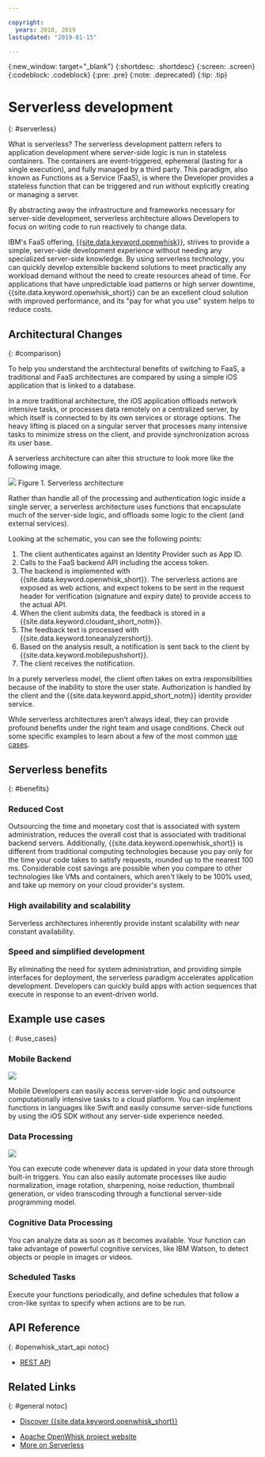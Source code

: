 ```yaml
---

copyright:
  years: 2018, 2019
lastupdated: "2019-01-15"

---
```


{:new_window: target="_blank"}
{:shortdesc: .shortdesc}
{:screen: .screen}
{:codeblock: .codeblock}
{:pre: .pre}
{:note: .deprecated}
{:tip: .tip}

# Serverless development
{: #serverless}

What is serverless? The serverless development pattern refers to application development where server-side logic is run in stateless containers. The containers are event-triggered, ephemeral (lasting for a single execution), and fully managed by a third party. This paradigm, also known as Functions as a Service (FaaS), is where the Developer provides a stateless function that can be triggered and run without explicitly creating or managing a server.

By abstracting away the infrastructure and frameworks necessary for server-side development, serverless architecture allows Developers to focus on writing code to run reactively to change data.

IBM's FaaS offering, [{{site.data.keyword.openwhisk}}](https://cloud.ibm.com/openwhisk/), strives to provide a simple, server-side development experience without needing any specialized server-side knowledge. By using serverless technology, you can quickly develop extensible backend solutions to meet practically any workload demand without the need to create resources ahead of time. For applications that have unpredictable load patterns or high server downtime, {{site.data.keyword.openwhisk_short}} can be an excellent cloud solution with improved performance, and its "pay for what you use" system helps to reduce costs.

## Architectural Changes
{: #comparison}

To help you understand the architectural benefits of switching to FaaS, a traditional and FaaS architectures are compared by using a simple iOS application that is linked to a database.

In a more traditional architecture, the iOS application offloads network intensive tasks, or processes data remotely on a centralized server, by which itself is connected to by its own services or storage options. The heavy lifting is placed on a singular server that processes many intensive tasks to minimize stress on the client, and provide synchronization across its user base.

A serverless architecture can alter this structure to look more like the following image.

![](./images/Architecture.png) Figure 1. Serverless architecture

Rather than handle all of the processing and authentication logic inside a single server, a serverless architecture uses functions that encapsulate much of the server-side logic, and offloads some logic to the client (and external services).

Looking at the schematic, you can see the following points:

1. The client authenticates against an Identity Provider such as App ID.
2. Calls to the FaaS backend API including the access token.
3. The backend is implemented with {{site.data.keyword.openwhisk_short}}. The serverless actions are exposed as web actions, and expect tokens to be sent in the request header for verification (signature and expiry date) to provide access to the actual API.
4. When the client submits data, the feedback is stored in a {{site.data.keyword.cloudant_short_notm}}.
5. The feedback text is processed with {{site.data.keyword.toneanalyzershort}}.
6. Based on the analysis result, a notification is sent back to the client by {{site.data.keyword.mobilepushshort}}.
7. The client receives the notification.

In a purely serverless model, the client often takes on extra responsibilities because of the inability to store the user state. Authorization is handled by the client and the {{site.data.keyword.appid_short_notm}} identity provider service.

While serverless architectures aren't always ideal, they can provide profound benefits under the right team and usage conditions. Check out some specific examples to learn about a few of the most common [use cases](#use_cases).

## Serverless benefits
{: #benefits}

### Reduced Cost

Outsourcing the time and monetary cost that is associated with system administration, reduces the overall cost that is associated with traditional backend servers. Additionally, {{site.data.keyword.openwhisk_short}} is different from traditional computing technologies because you pay only for the time your code takes to satisfy requests, rounded up to the nearest 100 ms. Considerable cost savings are possible when you compare to other technologies like VMs and containers, which aren't likely to be 100% used, and take up memory on your cloud provider's system.

### High availability and scalability

Serverless architectures inherently provide instant scalability with near constant availability.

### Speed and simplified development

By eliminating the need for system administration, and providing simple interfaces for deployment, the serverless paradigm accelerates application development. Developers can quickly build apps with action sequences that execute in response to an event-driven world.

## Example use cases
{: #use_cases}

### Mobile Backend
![](./images/cloud-functions-rest-api-trigger.png)

Mobile Developers can easily access server-side logic and outsource computationally intensive tasks to a cloud platform. You can implement functions in languages like Swift and easily consume server-side functions by using the iOS SDK without any server-side experience needed.

### Data Processing

![](./images/cloud-functions-cloudant-trigger.png)

You can execute code whenever data is updated in your data store through built-in triggers. You can also easily automate processes like audio normalization, image rotation, sharpening, noise reduction, thumbnail generation, or video transcoding through a functional server-side programming model.

### Cognitive Data Processing

You can analyze data as soon as it becomes available. Your function can take advantage of powerful cognitive services, like IBM Watson, to detect objects or people in images or videos.

### Scheduled Tasks

Execute your functions periodically, and define schedules that follow a cron-like syntax to specify when actions are to be run.

## API Reference
{: #openwhisk_start_api notoc}

<!-- * [REST API Documentation](./openwhisk_reference.html#openwhisk_ref_restapi)-->
* [REST API](https://cloud.ibm.com/apidocs)

## Related Links
{: #general notoc}

* [Discover {{site.data.keyword.openwhisk_short}}](http://www.ibm.com/cloud-computing/bluemix/openwhisk/)
<!-- redirects to link above * [{{site.data.keyword.openwhisk_short}} on IBM developerWorks](https://developer.ibm.com/openwhisk/)-->
* [Apache OpenWhisk project website](http://openwhisk.org)
* [More on Serverless](https://martinfowler.com/articles/serverless.html)
